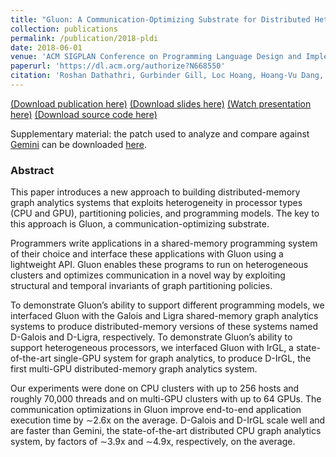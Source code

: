 ```yaml
---
title: "Gluon: A Communication-Optimizing Substrate for Distributed Heterogeneous Graph Analytics"
collection: publications
permalink: /publication/2018-pldi
date: 2018-06-01
venue: 'ACM SIGPLAN Conference on Programming Language Design and Implementation (PLDI)'
paperurl: 'https://dl.acm.org/authorize?N668550'
citation: 'Roshan Dathathri, Gurbinder Gill, Loc Hoang, Hoang-Vu Dang, Alex Brooks, Nikoli Dryden, Marc Snir, Keshav Pingali, “Gluon: A Communication-Optimizing Substrate for Distributed Heterogeneous Graph Analytics,” Proceedings of the 39th ACM SIGPLAN Conference on Programming Language Design and Implementation (PLDI), June 2018.'
---
```

[(Download publication here)](https://www.cs.utexas.edu/~roshan/Gluon.pdf) [(Download slides here)](https://www.cs.utexas.edu/~roshan/Gluon.pptx) [(Watch presentation here)](https://www.youtube.com/watch?v=wjNgNg_SmVA&list=PL8rJ5dErZtenCo0ZSAKDbnkxw2ynRxTQ1&index=2&t=0s)
[(Download source code here)](https://github.com/IntelligentSoftwareSystems/Galois)

Supplementary material: the patch used to analyze and compare against [Gemini](https://github.com/thu-pacman/GeminiGraph) can be downloaded [here](https://www.cs.utexas.edu/~roshan/Gemini.patch).

### Abstract

This paper introduces a new approach to building distributed-memory graph analytics systems that exploits heterogeneity in processor types (CPU and GPU), partitioning policies, and programming models. The key to this approach is Gluon, a communication-optimizing substrate.

Programmers write applications in a shared-memory programming system of their choice and interface these applications with Gluon using a lightweight API. Gluon enables these programs to run on heterogeneous clusters and optimizes communication in a novel way by exploiting structural and temporal invariants of graph partitioning policies.

To demonstrate Gluon’s ability to support different programming models, we interfaced Gluon with the Galois and Ligra shared-memory graph analytics systems to produce distributed-memory versions of these systems named D-Galois and D-Ligra, respectively. To demonstrate Gluon’s ability to support heterogeneous processors, we interfaced Gluon with IrGL, a state-of-the-art single-GPU system for graph analytics, to produce D-IrGL, the first multi-GPU distributed-memory graph analytics system.

Our experiments were done on CPU clusters with up to 256 hosts and roughly 70,000 threads and on multi-GPU clusters with up to 64 GPUs. The communication optimizations in Gluon improve end-to-end application execution time by ∼2.6x on the average. D-Galois and D-IrGL scale well and are faster than Gemini, the state-of-the-art distributed CPU graph analytics system, by factors of ∼3.9x and ∼4.9x, respectively, on the average.
